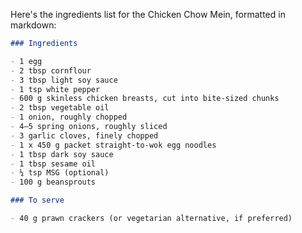 Here's the ingredients list for the Chicken Chow Mein, formatted in markdown:

```markdown
### Ingredients

- 1 egg
- 2 tbsp cornflour
- 3 tbsp light soy sauce
- 1 tsp white pepper
- 600 g skinless chicken breasts, cut into bite-sized chunks
- 2 tbsp vegetable oil
- 1 onion, roughly chopped
- 4–5 spring onions, roughly sliced
- 3 garlic cloves, finely chopped
- 1 x 450 g packet straight-to-wok egg noodles
- 1 tbsp dark soy sauce
- 1 tbsp sesame oil
- ¼ tsp MSG (optional)
- 100 g beansprouts

### To serve

- 40 g prawn crackers (or vegetarian alternative, if preferred)
```